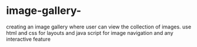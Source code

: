 # image-gallery-
 creating an image gallery where user can view the collection of images. use html and css for layouts and java script for image navigation and any interactive feature
